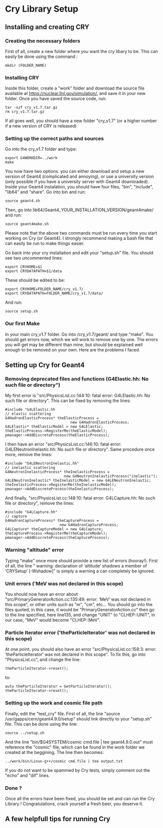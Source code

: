# Cry Library Setup

## Installing and creating CRY

### Creating the necessary folders
First of all, create a new folder where you want the cry libary to be. This can easily be done using the command :
```
mkdir (FOLDER_NAME)
```

### Installing CRY
Inside this folder, create a "work" folder and download the source file available at https://nuclear.llnl.gov/simulation/, and save it in your new folder. Once you have saved the source code, run:
```
tar -xzf cry_v1.7.tar.gz
rm cry_v1.7.tar.gz
```
If all goes well, you should have a new folder "cry_v1.7" (or a higher number if a new version of CRY is released)

### Setting up the correct paths and sources
Go into the cry_v1.7 folder and type:
```
export G4WORKDIR=../work
make
```
You now have two options. you can either download and setup a new version of Geant4 (complicated and annoying), or use a university version (only possible if you have a university server with Geant4 downloaded).
Inside your Geant4 instalation, you should have four files, "bin", "include", "lib64" and "share". Go into bin and run:
```
source geant4.sh
```
Then, go into lib64/Geant4_YOUR_INSTALLATION_VERSION/geant4make/ and run:
```
source geant4make.sh
```
Please note that the above two commands must be run every time you start working on Cry (or Geant4). I strongly recommend making a bash file that can easily be run to make things easier.

Go back into your cry installation and edit your "setup.sh" file. You should see two uncommented lines:
```
export CRYHOME=$1
export CRYDATAPATH=$1/data
```
These should be edited to be:
```
export CRYHOME=FOLDER_NAME/cry_v1.7/
export CRYDATAPATH=FOLDER_NAME/cry_v1.7/data/
```
And run:
```
source setup.sh
```
### Our first Make
In your main cry_v1.7 folder. Go into /cry_v1.7/geant/ and type "make". You should get errors now, which we will work to remove one by one. The errors you will get may be different than mine, but should be explained well enough to be removed on your own. Here are the problems I faced.

## Setting up Cry for Geant4

### Removing deprecated files and functions (G4Elastic.hh: No such file or directory")
My first error is "src/PhysicsList.cc:144:10: fatal error: G4LElastic.hh: No such file or directory". This can be fixed by removing the lines:
```
#include "G4LElastic.hh
// elastic scattering
G4HadronElasticProcess* theElasticProcess =
                              new G4HadronElasticProcess;
G4LElastic* theElasticModel = new G4LElastic;
theElasticProcess->RegisterMe(theElasticModel);
pmanager->AddDiscreteProcess(theElasticProcess);
```
I then have an error "src/PhysicsList.cc:146:10: fatal error: G4LENeutronInelastic.hh: No such file or directory". Same procedure once more, remove the lines:
```
#include "G4LENeutronInelastic.hh"
// inelastic scattering
G4NeutronInelasticProcess* theInelasticProcess =
                           new G4NeutronInelasticProcess("inelastic");
G4LENeutronInelastic* theInelasticModel = new G4LENeutronInelastic;
theInelasticProcess->RegisterMe(theInelasticModel);
pmanager->AddDiscreteProcess(theInelasticProcess);
```
And finally, "src/PhysicsList.cc:148:10: fatal error: G4LCapture.hh: No such file or directory", remove the lines:
```
#include "G4LCapture.hh"
// capture
G4HadronCaptureProcess* theCaptureProcess =
                         new G4HadronCaptureProcess;
G4LCapture* theCaptureModel = new G4LCapture;
theCaptureProcess->RegisterMe(theCaptureModel);
pmanager->AddDiscreteProcess(theCaptureProcess);
```

### Warning "altitude" error
Typing "make" once more should provide a new list of errors (hooray!). First of all, the line " warning: declaration of ‘altitude’ shadows a member of ‘CRYSetup’ [-Wshadow]" is simply a warning a can completely be ignored. 

### Unit errors ('MeV was not declared in this scope)
You should now have an error about "src/PrimaryGeneratorAction.cc:135:49: error: ‘MeV’ was not declared in this scope", or other units such as "m", "cm", etc... You should go into the files quoted, in this case, it would be "PrimaryGeneratorAction.cc" then go to the line specified, here line135, and change "UNIT" to "CLHEP::UNIT", in our case, "MeV" would become "CLHEP::MeV".

### Particle Iterator error ('theParticleIterator' was not declared in this scope)
At one point, you should also have an error "src/PhysicsList.cc:158:3: error: ‘theParticleIterator’ was not declared in this scope". To fix this, go into "PhysicsList.cc", and change the line:
```
theParticleIterator->reset();
```
to:
```
auto theParticleIterator = GetParticleIterator();
theParticleIterator->reset();
```

### Setting up the work and cosmic file path
Finally, edit the "test_cry" file. First of all, the line "source /usr/gapps/cern/geant4.9.0/setup" should link directly to your "setup.sh" file. This can be done using the line:
```
source ../setup.sh
```
And the line "bin/$G4SYSTEM/cosmic cmd.file | tee geant4.9.0.out" must reference the "cosmic" file, which can be found in the work folder we created at the beggining. The line then becomes:
```
../work/bin/Linux-g++/cosmic cmd.file | tee output.txt
```
If you do not want to be spammed by Cry tests, simply comment out the "echo" and "dif" lines.

### Done ?
Once all the errors have been fixed, you should be set and can run the Cry Library ! Congratulations, crack yourself a fresh beer, you deserve it.

## A few helpfull tips for running Cry
